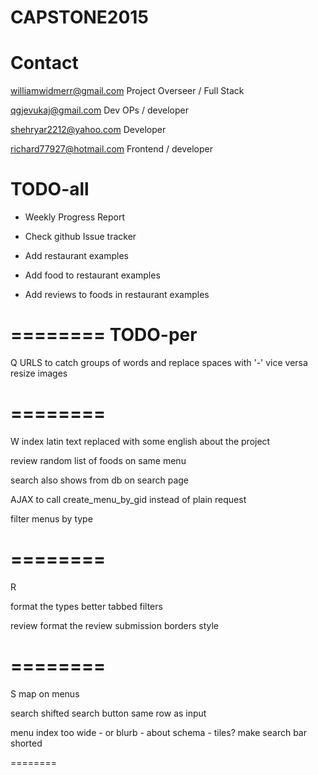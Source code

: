 # CAPSTONE2015

# Contact

  williamwidmerr@gmail.com  Project Overseer / Full Stack

  qgjevukaj@gmail.com Dev OPs / developer
  
  shehryar2212@yahoo.com Developer
  
  richard77927@hotmail.com Frontend / developer

# TODO-all 

- Weekly Progress Report

- Check github Issue tracker

- Add restaurant examples
- Add food to restaurant examples
- Add reviews to foods in restaurant examples 

========
TODO-per
========
Q
URLS to catch groups of words and replace spaces with '-' vice versa
resize images

========
========
W
  index
latin text replaced with some english about the project

  review
random list of foods on same menu

search also shows from db on search page 

AJAX to call create_menu_by_gid instead of plain request

filter menus by type

========
========
R

format the types better
tabbed filters

  review
format the review submission
borders style

========
========
S
map on menus
 
   search
shifted search button same row as input
  
  menu index
too wide - or blurb - about schema - tiles?
make search bar shorted

========





  


